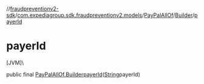 //[fraudpreventionv2-sdk](../../../../index.md)/[com.expediagroup.sdk.fraudpreventionv2.models](../../index.md)/[PayPalAllOf](../index.md)/[Builder](index.md)/[payerId](payer-id.md)

# payerId

[JVM]\

public final [PayPalAllOf.Builder](index.md)[payerId](payer-id.md)([String](https://docs.oracle.com/javase/8/docs/api/java/lang/String.html)payerId)
